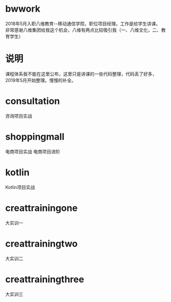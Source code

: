 # bwwork
2018年5月入职八维教育--移动通信学院，职位项目经理。工作是给学生讲课。
非常感谢八维集团给我这个机会，八维有两点比较吸引我（一、八维文化，二、教育学生）

# 说明
课程体系我不能在这里公布，这里只是讲课的一些代码整理，代码丢了好多，2019年5月开始整理。慢慢的补全。

# consultation
咨询项目实战

# shoppingmall
电商项目实战
电商项目进阶

# kotlin
Kotlin项目实战

# creattrainingone
大实训一

# creattrainingtwo
大实训二

# creattrainingthree
大实训三

